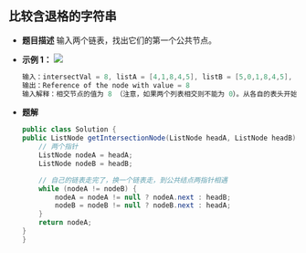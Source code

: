 ## 比较含退格的字符串
* **题目描述**
输入两个链表，找出它们的第一个公共节点。

* **示例 1：**
    ![](./assets/1.png)
    ```java
    输入：intersectVal = 8, listA = [4,1,8,4,5], listB = [5,0,1,8,4,5], skipA = 2, skipB = 3
    输出：Reference of the node with value = 8
    输入解释：相交节点的值为 8 （注意，如果两个列表相交则不能为 0）。从各自的表头开始算起，链表 A 为 [4,1,8,4,5]，链表 B 为 [5,0,1,8,4,5]。在 A 中，相交节点前有 2 个节点；在 B 中，相交节点前有 3 个节点。
    ```

* **题解**
    ```java
   public class Solution {
    public ListNode getIntersectionNode(ListNode headA, ListNode headB) {
        // 两个指针
        ListNode nodeA = headA;
        ListNode nodeB = headB;

        // 自己的链表走完了，换一个链表走，到公共结点两指针相遇
        while (nodeA != nodeB) {
            nodeA = nodeA != null ? nodeA.next : headB;
            nodeB = nodeB != null ? nodeB.next : headA; 
        }
        return nodeA;
    }
  }
    ```